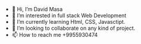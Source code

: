 - 👋 Hi, I’m David Masa
- 👀 I’m interested in full stack Web Development
- 🌱 I’m currently learning Html, CSS, Javasctipt.
- 💞️ I’m looking to collaborate on any kind of project.
- 📫 How to reach me +9955930474

<!---
KUKI8/KUKI8 is a ✨ special ✨ repository because its `README.md` (this file) appears on your GitHub profile.
You can click the Preview link to take a look at your changes.
--->
